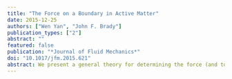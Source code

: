 ```yaml
---
title: "The Force on a Boundary in Active Matter"
date: 2015-12-25
authors: ["Wen Yan", "John F. Brady"]
publication_types: ["2"]
abstract: ""
featured: false
publication: "*Journal of Fluid Mechanics*"
doi: "10.1017/jfm.2015.621"
abstract: We present a general theory for determining the force (and torque) exerted on a boundary (or body) in active matter.  The theory extends the description of passive Brownian colloids to self-propelled active particles and applies for all ratios of the thermal energy $k_BT$ to the swimmer's activity $k_sT_s = \zeta U_0^2\tau_R/6$, where $\zeta$ is the Stokes drag coefficient, $U_0$ is the swim speed and $\tau_R$ is the reorientation time of the active particles.  The theory,  which is valid on all length and time scales, has a natural microscopic length scale over which concentration and orientation distributions are confined near boundaries, but the microscopic length does not appear in the force.  The swim pressure emerges naturally and dominates the behavior when the  boundary size is large compared to the swimmer's run length $\ell  = U_0 \tau_R$.   The theory is  used to  predict the motion of bodies of all sizes immersed in active matter.
---
```

